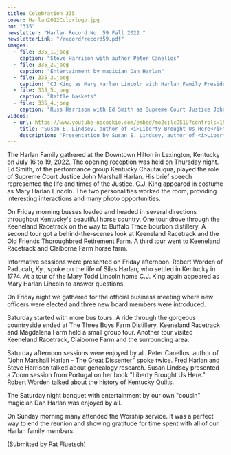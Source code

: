 ```yaml
---
title: Celebration 335
cover: Harlan2022Colorlogo.jpg
no: "335"
newsletter: "Harlan Record No. 59 Fall 2022 "
newsletterLink: "/record/record59.pdf"
images:
  - file: 335_1.jpeg
    caption: "Steve Harrison with author Peter Canellos"
  - file: 335_2.jpeg
    caption: "Entertainment by magician Dan Harlan"
  - file: 335_3.jpeg
    caption: "CJ King as Mary Harlan Lincoln with Harlan Family President, Pat Fluetsch"
  - file: 335_5.jpeg
    caption: "Raffle baskets"
  - file: 335_4.jpeg
    caption: "Russ Harrison with Ed Smith as Supreme Court Justice John Marshall Harlan"
videos:
  - url: https://www.youtube-nocookie.com/embed/mo2cjlcDS1U?controls=1&modestbranding=1
    title: "Susan E. Lindsey, author of <i>Liberty Brought Us Here</i>"
    description: 'Presentation by Susan E. Lindsey, author of <i>Liberty Brought Us Here: The True Story of American Slaves Who Migrated to Liberia"</i>'
---
```


The Harlan Family gathered at the Downtown Hilton in Lexington, Kentucky on July 16 to 19, 2022. The opening reception was held on Thursday night. Ed Smith, of the performance group Kentucky Chautauqua, played the role of Supreme Court Justice John Marshall Harlan. His brief speech represented the life and times of the Justice. C.J. King appeared in costume as Mary Harlan Lincoln. The two personalities worked the room, providing interesting interactions and many photo opportunities.

On Friday morning busses loaded and headed in several directions throughout Kentucky's beautiful horse country. One tour drove through the Keeneland Racetrack on the way to Buffalo Trace bourbon distillery. A second tour got a behind-the-scenes look at Keeneland Racetrack and the Old Friends Thoroughbred Retirement Farm. A third tour went to Keeneland Racetrack and Claiborne Farm horse farm.

Informative sessions were presented on Friday afternoon. Robert Worden of Paducah, Ky., spoke on the life of Silas Harlan, who settled in Kentucky in 1774. At a tour of the Mary Todd Lincoln home C.J. King again appeared as Mary Harlan Lincoln to answer questions.

On Friday night we gathered for the official business meeting where new officers were elected and three new board members were introduced.

Saturday started with more bus tours. A ride through the gorgeous countryside ended at The Three Boys Farm Distillery. Keeneland Racetrack and Magdalena Farm held a small group tour. Another tour visited Keeneland Racetrack, Claiborne Farm and the surrounding area.

Saturday afternoon sessions were enjoyed by all. Peter Canellos, author of "John Marshall Harlan - The Great Dissenter" spoke twice. Fred Harlan and Steve Harrison talked about genealogy research. Susan Lindsey presented a Zoom session from Portugal on her book "Liberty Brought Us Here." Robert Worden talked about the history of Kentucky Quilts.

The Saturday night banquet with entertainment by our own "cousin" magician Dan Harlan was enjoyed by all.

On Sunday morning many attended the Worship service. It was a perfect way to end the reunion and showing gratitude for time spent with all of our Harlan family members.

(Submitted by Pat Fluetsch)
